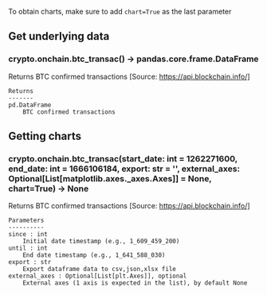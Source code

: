 To obtain charts, make sure to add `chart=True` as the last parameter

## Get underlying data 
### crypto.onchain.btc_transac() -> pandas.core.frame.DataFrame

Returns BTC confirmed transactions [Source: https://api.blockchain.info/]

    Returns
    -------
    pd.DataFrame
        BTC confirmed transactions

## Getting charts 
### crypto.onchain.btc_transac(start_date: int = 1262271600, end_date: int = 1666106184, export: str = '', external_axes: Optional[List[matplotlib.axes._axes.Axes]] = None, chart=True) -> None

Returns BTC confirmed transactions [Source: https://api.blockchain.info/]

    Parameters
    ----------
    since : int
        Initial date timestamp (e.g., 1_609_459_200)
    until : int
        End date timestamp (e.g., 1_641_588_030)
    export : str
        Export dataframe data to csv,json,xlsx file
    external_axes : Optional[List[plt.Axes]], optional
        External axes (1 axis is expected in the list), by default None
